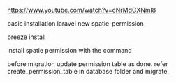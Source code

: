 https://www.youtube.com/watch?v=cNrMdCXNml8


basic installation
laravel new spatie-permission

breeze install

install spatie permission with the command

before migration update permission table as done. refer create_permission_table in database folder and migrate.

